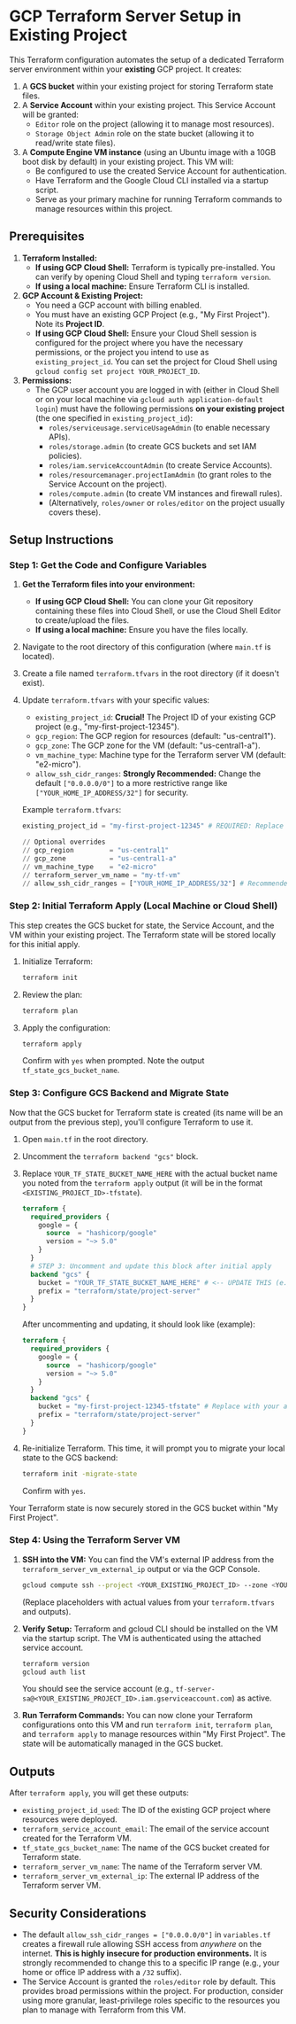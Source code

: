 
# GCP Terraform Server Setup in Existing Project

This Terraform configuration automates the setup of a dedicated Terraform server environment within your **existing** GCP project. It creates:

1.  A **GCS bucket** within your existing project for storing Terraform state files.
2.  A **Service Account** within your existing project. This Service Account will be granted:
    *   `Editor` role on the project (allowing it to manage most resources).
    *   `Storage Object Admin` role on the state bucket (allowing it to read/write state files).
3.  A **Compute Engine VM instance** (using an Ubuntu image with a 10GB boot disk by default) in your existing project. This VM will:
    *   Be configured to use the created Service Account for authentication.
    *   Have Terraform and the Google Cloud CLI installed via a startup script.
    *   Serve as your primary machine for running Terraform commands to manage resources within this project.

## Prerequisites

1.  **Terraform Installed:**
    *   **If using GCP Cloud Shell:** Terraform is typically pre-installed. You can verify by opening Cloud Shell and typing `terraform version`.
    *   **If using a local machine:** Ensure Terraform CLI is installed.
2.  **GCP Account & Existing Project:**
    *   You need a GCP account with billing enabled.
    *   You must have an existing GCP Project (e.g., "My First Project"). Note its **Project ID**.
    *   **If using GCP Cloud Shell:** Ensure your Cloud Shell session is configured for the project where you have the necessary permissions, or the project you intend to use as `existing_project_id`. You can set the project for Cloud Shell using `gcloud config set project YOUR_PROJECT_ID`.
3.  **Permissions:**
    *   The GCP user account you are logged in with (either in Cloud Shell or on your local machine via `gcloud auth application-default login`) must have the following permissions **on your existing project** (the one specified in `existing_project_id`):
        *   `roles/serviceusage.serviceUsageAdmin` (to enable necessary APIs).
        *   `roles/storage.admin` (to create GCS buckets and set IAM policies).
        *   `roles/iam.serviceAccountAdmin` (to create Service Accounts).
        *   `roles/resourcemanager.projectIamAdmin` (to grant roles to the Service Account on the project).
        *   `roles/compute.admin` (to create VM instances and firewall rules).
        *   (Alternatively, `roles/owner` or `roles/editor` on the project usually covers these).

## Setup Instructions

### Step 1: Get the Code and Configure Variables

1.  **Get the Terraform files into your environment:**
    *   **If using GCP Cloud Shell:** You can clone your Git repository containing these files into Cloud Shell, or use the Cloud Shell Editor to create/upload the files.
    *   **If using a local machine:** Ensure you have the files locally.
2.  Navigate to the root directory of this configuration (where `main.tf` is located).
3.  Create a file named `terraform.tfvars` in the root directory (if it doesn't exist).
4.  Update `terraform.tfvars` with your specific values:
    *   `existing_project_id`: **Crucial!** The Project ID of your existing GCP project (e.g., "my-first-project-12345").
    *   `gcp_region`: The GCP region for resources (default: "us-central1").
    *   `gcp_zone`: The GCP zone for the VM (default: "us-central1-a").
    *   `vm_machine_type`: Machine type for the Terraform server VM (default: "e2-micro").
    *   `allow_ssh_cidr_ranges`: **Strongly Recommended:** Change the default `["0.0.0.0/0"]` to a more restrictive range like `["YOUR_HOME_IP_ADDRESS/32"]` for security.

    Example `terraform.tfvars`:
    ```terraform
    existing_project_id = "my-first-project-12345" # REQUIRED: Replace with the Project ID of "My First Project"

    // Optional overrides
    // gcp_region         = "us-central1"
    // gcp_zone           = "us-central1-a"
    // vm_machine_type    = "e2-micro"
    // terraform_server_vm_name = "my-tf-vm"
    // allow_ssh_cidr_ranges = ["YOUR_HOME_IP_ADDRESS/32"] # Recommended for better security
    ```

### Step 2: Initial Terraform Apply (Local Machine or Cloud Shell)

This step creates the GCS bucket for state, the Service Account, and the VM within your existing project. The Terraform state will be stored locally for this initial apply.

1.  Initialize Terraform:
    ```bash
    terraform init
    ```
2.  Review the plan:
    ```bash
    terraform plan
    ```
3.  Apply the configuration:
    ```bash
    terraform apply
    ```
    Confirm with `yes` when prompted. Note the output `tf_state_gcs_bucket_name`.

### Step 3: Configure GCS Backend and Migrate State

Now that the GCS bucket for Terraform state is created (its name will be an output from the previous step), you'll configure Terraform to use it.

1.  Open `main.tf` in the root directory.
2.  Uncomment the `terraform backend "gcs"` block.
3.  Replace `YOUR_TF_STATE_BUCKET_NAME_HERE` with the actual bucket name you noted from the `terraform apply` output (it will be in the format `<EXISTING_PROJECT_ID>-tfstate`).

    ```terraform
    terraform {
      required_providers {
        google = {
          source  = "hashicorp/google"
          version = "~> 5.0"
        }
      }
      # STEP 3: Uncomment and update this block after initial apply
      backend "gcs" {
        bucket = "YOUR_TF_STATE_BUCKET_NAME_HERE" # <-- UPDATE THIS (e.g., "my-first-project-12345-tfstate")
        prefix = "terraform/state/project-server"
      }
    }
    ```
    After uncommenting and updating, it should look like (example):
    ```terraform
    terraform {
      required_providers {
        google = {
          source  = "hashicorp/google"
          version = "~> 5.0"
        }
      }
      backend "gcs" {
        bucket = "my-first-project-12345-tfstate" # Replace with your actual bucket name
        prefix = "terraform/state/project-server"
      }
    }
    ```

4.  Re-initialize Terraform. This time, it will prompt you to migrate your local state to the GCS backend:
    ```bash
    terraform init -migrate-state
    ```
    Confirm with `yes`.

Your Terraform state is now securely stored in the GCS bucket within "My First Project".

### Step 4: Using the Terraform Server VM

1.  **SSH into the VM:**
    You can find the VM's external IP address from the `terraform_server_vm_external_ip` output or via the GCP Console.
    ```bash
    gcloud compute ssh --project <YOUR_EXISTING_PROJECT_ID> --zone <YOUR_GCP_ZONE> <TERRAFORM_SERVER_VM_NAME>
    ```
    (Replace placeholders with actual values from your `terraform.tfvars` and outputs).

2.  **Verify Setup:**
    Terraform and gcloud CLI should be installed on the VM via the startup script. The VM is authenticated using the attached service account.
    ```bash
    terraform version
    gcloud auth list
    ```
    You should see the service account (e.g., `tf-server-sa@<YOUR_EXISTING_PROJECT_ID>.iam.gserviceaccount.com`) as active.

3.  **Run Terraform Commands:**
    You can now clone your Terraform configurations onto this VM and run `terraform init`, `terraform plan`, and `terraform apply` to manage resources within "My First Project". The state will be automatically managed in the GCS bucket.

## Outputs

After `terraform apply`, you will get these outputs:
*   `existing_project_id_used`: The ID of the existing GCP project where resources were deployed.
*   `terraform_service_account_email`: The email of the service account created for the Terraform VM.
*   `tf_state_gcs_bucket_name`: The name of the GCS bucket created for Terraform state.
*   `terraform_server_vm_name`: The name of the Terraform server VM.
*   `terraform_server_vm_external_ip`: The external IP address of the Terraform server VM.

## Security Considerations

*   The default `allow_ssh_cidr_ranges = ["0.0.0.0/0"]` in `variables.tf` creates a firewall rule allowing SSH access from *anywhere* on the internet. **This is highly insecure for production environments.** It is strongly recommended to change this to a specific IP range (e.g., your home or office IP address with a `/32` suffix).
*   The Service Account is granted the `roles/editor` role by default. This provides broad permissions within the project. For production, consider using more granular, least-privilege roles specific to the resources you plan to manage with Terraform from this VM.